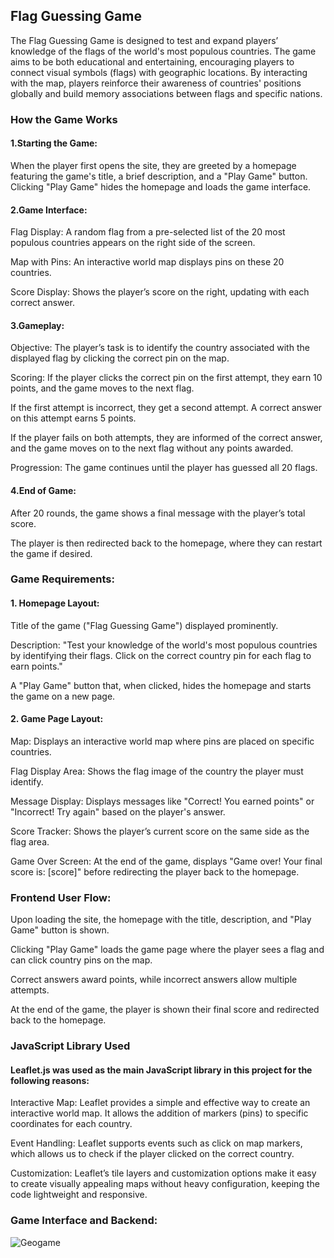 ## Flag Guessing Game
The Flag Guessing Game is designed to test and expand players’ knowledge of the flags of the world's most populous countries. The game aims to be both educational and entertaining, encouraging players to connect visual symbols (flags) with geographic locations. By interacting with the map, players reinforce their awareness of countries' positions globally and build memory associations between flags and specific nations.

### How the Game Works
#### 1.Starting the Game:

When the player first opens the site, they are greeted by a homepage featuring the game's title, a brief description, and a "Play Game" button.
Clicking "Play Game" hides the homepage and loads the game interface.
#### 2.Game Interface:

Flag Display: A random flag from a pre-selected list of the 20 most populous countries appears on the right side of the screen.

Map with Pins: An interactive world map displays pins on these 20 countries.

Score Display: Shows the player’s score on the right, updating with each correct answer.

#### 3.Gameplay:

Objective: The player’s task is to identify the country associated with the displayed flag by clicking the correct pin on the map.

Scoring: If the player clicks the correct pin on the first attempt, they earn 10 points, and the game moves to the next flag.

If the first attempt is incorrect, they get a second attempt. A correct answer on this attempt earns 5 points.

If the player fails on both attempts, they are informed of the correct answer, and the game moves on to the next flag without any points awarded.

Progression: The game continues until the player has guessed all 20 flags.

#### 4.End of Game:

After 20 rounds, the game shows a final message with the player’s total score.

The player is then redirected back to the homepage, where they can restart the game if desired.

### Game Requirements:
#### 1. Homepage Layout:
Title of the game ("Flag Guessing Game") displayed prominently.

Description: "Test your knowledge of the world's most populous countries by identifying their flags. Click on the correct country pin for each flag to earn points."

A "Play Game" button that, when clicked, hides the homepage and starts the game on a new page.

#### 2. Game Page Layout:
Map: Displays an interactive world map where pins are placed on specific countries.

Flag Display Area: Shows the flag image of the country the player must identify.

Message Display: Displays messages like "Correct! You earned points" or "Incorrect! Try again" based on the player's answer.

Score Tracker: Shows the player’s current score on the same side as the flag area.

Game Over Screen: At the end of the game, displays "Game over! Your final score is: [score]" before redirecting the player back to the homepage.

### Frontend User Flow:
Upon loading the site, the homepage with the title, description, and "Play Game" button is shown.

Clicking "Play Game" loads the game page where the player sees a flag and can click country pins on the map.

Correct answers award points, while incorrect answers allow multiple attempts.

At the end of the game, the player is shown their final score and redirected back to the homepage.

### JavaScript Library Used
#### Leaflet.js was used as the main JavaScript library in this project for the following reasons:

Interactive Map: Leaflet provides a simple and effective way to create an interactive world map. It allows the addition of markers (pins) to specific coordinates for each country.

Event Handling: Leaflet supports events such as click on map markers, which allows us to check if the player clicked on the correct country.

Customization: Leaflet’s tile layers and customization options make it easy to create visually appealing maps without heavy configuration, keeping the code lightweight and responsive.

### Game Interface and Backend:

![Geogame](https://github.com/user-attachments/assets/208e94ae-4ca6-408b-bfe5-24350cc59f5a)

